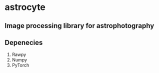# astrocyte

Image processing library for astrophotography
---------------------------------------------

## Depenecies
1. Rawpy
2. Numpy
3. PyTorch
